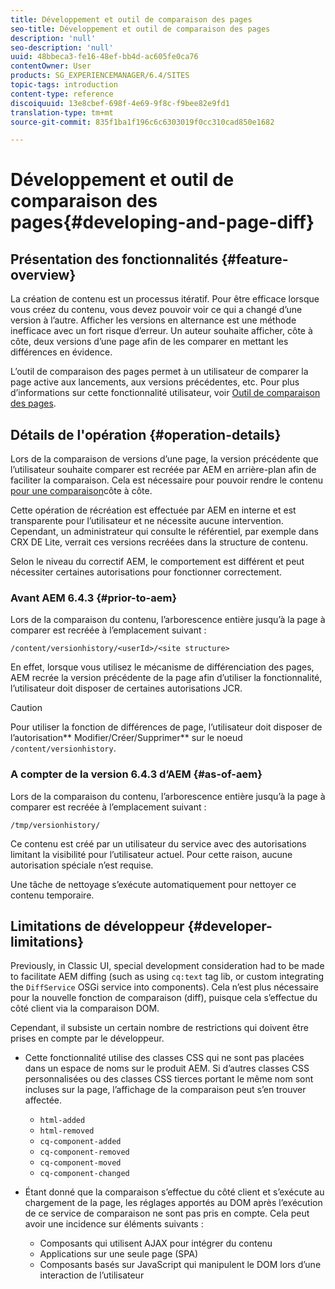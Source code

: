 ```yaml
---
title: Développement et outil de comparaison des pages
seo-title: Développement et outil de comparaison des pages
description: 'null'
seo-description: 'null'
uuid: 48bbeca3-fe16-48ef-bb4d-ac605fe0ca76
contentOwner: User
products: SG_EXPERIENCEMANAGER/6.4/SITES
topic-tags: introduction
content-type: reference
discoiquuid: 13e8cbef-698f-4e69-9f8c-f9bee82e9fd1
translation-type: tm+mt
source-git-commit: 835f1ba1f196c6c6303019f0cc310cad850e1682

---
```



# Développement et outil de comparaison des pages{#developing-and-page-diff}

## Présentation des fonctionnalités {#feature-overview}

La création de contenu est un processus itératif. Pour être efficace lorsque vous créez du contenu, vous devez pouvoir voir ce qui a changé d’une version à l’autre. Afficher les versions en alternance est une méthode inefficace avec un fort risque d’erreur. Un auteur souhaite afficher, côte à côte, deux versions d’une page afin de les comparer en mettant les différences en évidence.

L’outil de comparaison des pages permet à un utilisateur de comparer la page active aux lancements, aux versions précédentes, etc. Pour plus d’informations sur cette fonctionnalité utilisateur, voir [Outil de comparaison des pages](/help/sites-authoring/page-diff.md).

## Détails de l&#39;opération {#operation-details}

Lors de la comparaison de versions d’une page, la version précédente que l’utilisateur souhaite comparer est recréée par AEM en arrière-plan afin de faciliter la comparaison. Cela est nécessaire pour pouvoir rendre le contenu [pour une comparaison](/help/sites-authoring/page-diff.md#presentation-of-differences)côte à côte.

Cette opération de récréation est effectuée par AEM en interne et est transparente pour l’utilisateur et ne nécessite aucune intervention. Cependant, un administrateur qui consulte le référentiel, par exemple dans CRX DE Lite, verrait ces versions recréées dans la structure de contenu.

Selon le niveau du correctif AEM, le comportement est différent et peut nécessiter certaines autorisations pour fonctionner correctement.

### Avant AEM 6.4.3 {#prior-to-aem}

Lors de la comparaison du contenu, l’arborescence entière jusqu’à la page à comparer est recréée à l’emplacement suivant :

`/content/versionhistory/<userId>/<site structure>`

En effet, lorsque vous utilisez le mécanisme de différenciation des pages, AEM recrée la version précédente de la page afin d’utiliser la fonctionnalité, l’utilisateur doit disposer de certaines autorisations JCR.

>[!CAUTION]
>
>Pour utiliser la fonction de différences de page, l’utilisateur doit disposer de l’autorisation** Modifier/Créer/Supprimer** sur le noeud `/content/versionhistory`.

### A compter de la version 6.4.3 d’AEM {#as-of-aem}

Lors de la comparaison du contenu, l’arborescence entière jusqu’à la page à comparer est recréée à l’emplacement suivant :

`/tmp/versionhistory/`

Ce contenu est créé par un utilisateur du service avec des autorisations limitant la visibilité pour l’utilisateur actuel. Pour cette raison, aucune autorisation spéciale n’est requise.

Une tâche de nettoyage s’exécute automatiquement pour nettoyer ce contenu temporaire.

## Limitations de développeur {#developer-limitations}

Previously, in Classic UI, special development consideration had to be made to facilitate AEM diffing (such as using `cq:text` tag lib, or custom integrating the `DiffService` OSGi service into components). Cela n’est plus nécessaire pour la nouvelle fonction de comparaison (diff), puisque cela s’effectue du côté client via la comparaison DOM.

Cependant, il subsiste un certain nombre de restrictions qui doivent être prises en compte par le développeur.

* Cette fonctionnalité utilise des classes CSS qui ne sont pas placées dans un espace de noms sur le produit AEM. Si d’autres classes CSS personnalisées ou des classes CSS tierces portant le même nom sont incluses sur la page, l’affichage de la comparaison peut s’en trouver affectée.

   * `html-added`
   * `html-removed`
   * `cq-component-added`
   * `cq-component-removed`
   * `cq-component-moved`
   * `cq-component-changed`

* Étant donné que la comparaison s’effectue du côté client et s’exécute au chargement de la page, les réglages apportés au DOM après l’exécution de ce service de comparaison ne sont pas pris en compte. Cela peut avoir une incidence sur éléments suivants :

   * Composants qui utilisent AJAX pour intégrer du contenu
   * Applications sur une seule page (SPA)
   * Composants basés sur JavaScript qui manipulent le DOM lors d’une interaction de l’utilisateur

